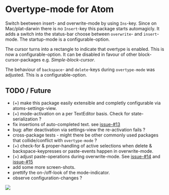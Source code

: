 # Overtype-mode for Atom

Switch beetween insert- and overwrite-mode by using `Ins`-key.
Since on Mac/plat-darwin there is no `Insert`-key this package starts automagicly. It adds a switch into the status-bar choose between `overwrite`- and `insert`-mode. The startup-mode is a configurable-option.

The cursor turns into a rectangle to indicate that overtype is enabled. This is now a configurable-option. It can be disabled in favour of other block-cursor-packages e.g. *Simple-block-cursor*.

The behaviour of `backspace`- and `delete`-keys during `overtype-mode` was adjusted. This is a configurable-option.


## TODO / Future
- (+) make this package easily extensible and completly configurable via atoms-settings-view.
- (+) mode-activation on a per TextEditor basis. Check for state-serialization ?
- fix insertions of auto-completed text. see [issue-#13](https://github.com/brunetton/atom-overtype-mode/issues/13)
- bug: after deactivation via settings-view the re-activation fails ?
- cross-package tests - might there be other commonly used packages that collide/conflict with `overtype-mode` ?
- (+) check-for & proper-handling of active selections when delete & backspace-keypresses or paste-events happen in overwrite-mode.
- (+) adjust paste-operations during overwrite-mode. See [issue-#14](https://github.com/brunetton/atom-overtype-mode/issues/14) and [issue-#15](https://github.com/brunetton/atom-overtype-mode/issues/15)
- add some more screen-shots.
- prettify the on-/off-look of the mode-indicator.
- observe configuration-changes ?


![](http://i.imgur.com/DejekQN.gif)
